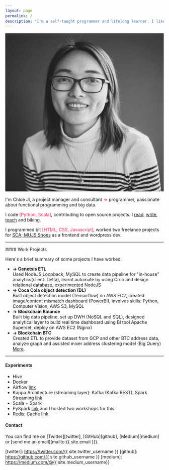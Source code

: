 ```yaml
---
layout: page
permalink: /
description: "I'm a self-taught programmer and lifelong learner. I like writing code, listening to folk and dreamy music, drinking coffee, and commit to biking."
---
```


<div markdown="1" class="about">
<img src="/assets/chloe.jpg" alt="{{ site.author }} profile pic" class="profile-pic" />

<span class='firstletter'> I</span>'m Chloe Ji, a project manager and consultant <span style="color:#ff2e63"> => </span> programmer, passionate about functional programming and big data.

<!-- I'm working on data science tasks in startup firms, my day involves analysis with Python and SQL, dashboard, deep learning, ETL.<br/> -->

I code <span style="color:#ff2e63">[Python, Scala]</span>, contributing to open source projects. I <a href="https://github.com/Chloejay/anti-tldr">read</a>, <a href="https://chloejay.github.io/blog/">write</a>, <a href="https://www.lewagon.com/blog/shanghai-data-science-teaching-crew?from=timeline&isappinstalled=0">teach</a> and biking.

I programmed bit <span style="color:#ff2e63"> [HTML, CSS, Javascript]</span>, worked two freelance projects for <a href='https://www.scachess.com/'>SCA</a>;<a href='https://www.mjus-shoes.com/'> MUJS Shoes</a> as a frontend and wordpress dev.<br/>

<hr>
#### Work Projects

Here's a brief summary of some projects I have worked.
<ul>
<li><strong> -> Genetsis ETL</strong><br/>
Used NodeJS Loopback, MySQL to create data pipeline for "in-house" analytics(client: Delta), learnt automate by using Cron and design relational database, experimented NodeJS</li>
<li><strong> -> Coca Cola object detection (DL)</strong><br/>
Built object detection model (Tensorflow) on AWS EC2, created image/content mismatch dashboard (PowerBI), involves skills: Python, Computer Vision, AWS S3, MySQL</li>
<li><strong> -> Blockchain Binance</strong><br/> 
Built big data pipeline, set up DWH (NoSQL and SQL), designed analytical layer to build real time dashboard using BI tool Apache Superset, deploy on AWS EC2 (Nginx)</li>
<li><strong> -> Blockchain BTC</strong><br/>
Created ETL to provide dataset from GCP and other BTC address data, analyze graph and assisted mixer address clustering model (Big Query)</li>
<a href="https://github.com/Chloejay">More</a>.
</ul>

<hr>

#### Experiments

<ul>
<li>Hive</li>
<li>Docker</li>
<li>Airflow <a href="">link</a></li>
<li>Kappa Architecture (streaming layer): Kafka (Kafka REST), Spark Streaming <a href='https://github.com/Chloejay/streampipe'> link</a></li>
<li>Scala + Spark</li>
<li>PySpark <a href='https://github.com/Chloejay/dataplayground'>link</a> and I hosted two workshops for this.</li>
<li>Redis: Cache <a href='https://github.com/Chloejay/try_redis'>link</a>
</li>
</ul>

#### Contact
You can find me on [Twitter][twitter], [GitHub][github], [Medium][medium] or [send me an email](mailto:{{ site.email }}).

[twitter]: https://twitter.com/{{ site.twitter_username }}
[github]: https://github.com/{{ site.github_username }}
[medium]: https://medium.com/@{{ site.medium_username}}
</div>